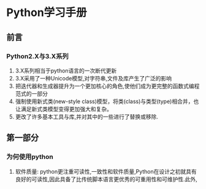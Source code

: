 # Python学习手册
## 前言
### Python2.X与3.X系列
 1. 3.X系列相当于python语言的一次断代更新
 2. 3.X采用了一种Unicode模型,对字符串,文件及库产生了广泛的影响
 3. 把迭代器和生成器提升为一个更加核心的角色,使他们成为更完整的函数式编程范式的一部分
 4. 强制使用新式类(new-style class)模型，将类(class)与类型(type)相合并，也让满足新式类模型变得更加强大和复杂。
 5. 更改了许多基本工具与库,并对其中的一些进行了替换或移除.
## 第一部分
### 为何使用python
1. 软件质量: python更注重可读性,一致性和软件质量,Python在设计之初就具有良好的可读性,因此具备了比传统脚本语言更优秀的可重用性和可维护性.此外,